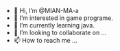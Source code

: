 - 👋 Hi, I’m @MIAN-MA-a
- 👀 I’m interested in game programe.
- 🌱 I’m currently learning java.
- 💞️ I’m looking to collaborate on ...
- 📫 How to reach me ...

<!---
MIAN-MA-a/MIAN-MA-a is a ✨ special ✨ repository because its `README.md` (this file) appears on your GitHub profile.
You can click the Preview link to take a look at your changes.
--->

